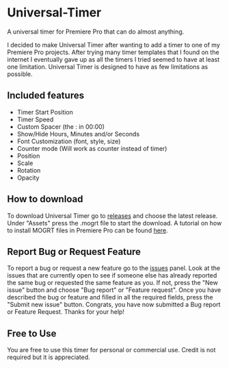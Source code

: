 # Universal-Timer
A universal timer for Premiere Pro that can do almost anything.

I decided to make Universal Timer after wanting to add a timer to one of my Premiere Pro projects. After trying many timer templates that I found on the internet I eventually gave up as all the timers I tried seemed to have at least one limitation. Universal Timer is designed to have as few limitations as possible.

## Included features
- Timer Start Position
- Timer Speed
- Custom Spacer (the : in 00:00)
- Show/Hide Hours, Minutes and/or Seconds
- Font Customization (font, style, size)
- Counter mode (Will work as counter instead of timer)
- Position
- Scale
- Rotation
- Opacity

## How to download
To download Universal Timer go to [releases](https://github.com/Alex25820/Universal-Timer/releases) and choose the latest release. Under "Assets" press the .mogrt file to start the download. A tutorial on how to install MOGRT files in Premiere Pro can be found [here](https://youtu.be/ykNAVcV0FNg).

## Report Bug or Request Feature
To report a bug or request a new feature go to the [issues](https://github.com/Alex25820/Universal-Timer/issues) panel. Look at the issues that are currently open to see if someone else has already reported the same bug or requested the same feature as you. If not, press the "New issue" button and choose "Bug report" or "Feature request". Once you have described the bug or feature and filled in all the required fields, press the "Submit new issue" button. Congrats, you have now submitted a Bug report or Feature Request. Thanks for your help!

## Free to Use
You are free to use this timer for personal or commercial use. Credit is not required but it is appreciated.
